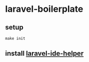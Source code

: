 # laravel-boilerplate

## setup
```shell
make init
```

## install [laravel-ide-helper](https://github.com/barryvdh/laravel-ide-helper)
